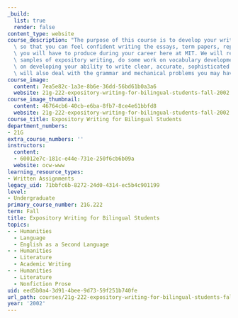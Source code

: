 ```yaml
---
_build:
  list: true
  render: false
content_type: website
course_description: "The purpose of this course is to develop your writing skills\
  \ so that you can feel confident writing the essays, term papers, reports, and exams\
  \ you will have to produce during your career here at MIT. We will read and analyze\
  \ samples of expository writing, do some work on vocabulary development, and concentrate\
  \ on developing your ability to write clear, accurate, sophisticated prose.\_We\
  \ will also deal with the grammar and mechanical problems you may have trouble with.\n"
course_image:
  content: 7ea5e82c-1a3e-8b6e-36dd-56bd61b0a3a6
  website: 21g-222-expository-writing-for-bilingual-students-fall-2002
course_image_thumbnail:
  content: 46764cb6-40cb-e6ba-8fb7-8ce4e61bbfd8
  website: 21g-222-expository-writing-for-bilingual-students-fall-2002
course_title: Expository Writing for Bilingual Students
department_numbers:
- 21G
extra_course_numbers: ''
instructors:
  content:
  - 60012e7c-181c-e44e-731e-250f6cb6b09a
  website: ocw-www
learning_resource_types:
- Written Assignments
legacy_uid: 71bbfc6b-8272-24d0-4314-ec5b4c901199
level:
- Undergraduate
primary_course_number: 21G.222
term: Fall
title: Expository Writing for Bilingual Students
topics:
- - Humanities
  - Language
  - English as a Second Language
- - Humanities
  - Literature
  - Academic Writing
- - Humanities
  - Literature
  - Nonfiction Prose
uid: eed5b0a4-3d91-4bee-9d73-59f251b740fe
url_path: courses/21g-222-expository-writing-for-bilingual-students-fall-2002
year: '2002'
---
```

